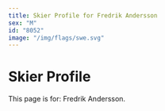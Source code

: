 ```yaml
---
title: Skier Profile for Fredrik Andersson
sex: "M"
id: "8052"
image: "/img/flags/swe.svg" 
---
```


# Skier Profile

This page is for: Fredrik Andersson.
    